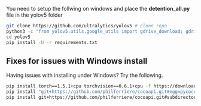 You need to setup the follwing on windows and place the **detention_all.py** file in the yolov5 folder

```bash
git clone https://github.com/ultralytics/yolov5 # clone repo
python3 -c "from yolov5.utils.google_utils import gdrive_download; gdrive_download('1n_oKgR81BJtqk75b00eAjdv03qVCQn2f','coco128.zip')" # download dataset
cd yolov5
pip install -U -r requirements.txt
```
## Fixes for issues with Windows install
Having issues with installing under Windows? Try the following.
```bash
pip install torch==1.5.1+cpu torchvision==0.6.1+cpu -f https://download.pytorch.org/whl/torch_stable.html
pip install "git+https://github.com/philferriere/cocoapi.git#egg=pycocotools&subdirectory=PythonAPI"
pip install git+https://github.com/philferriere/cocoapi.git#subdirectory=PythonAPI
```
